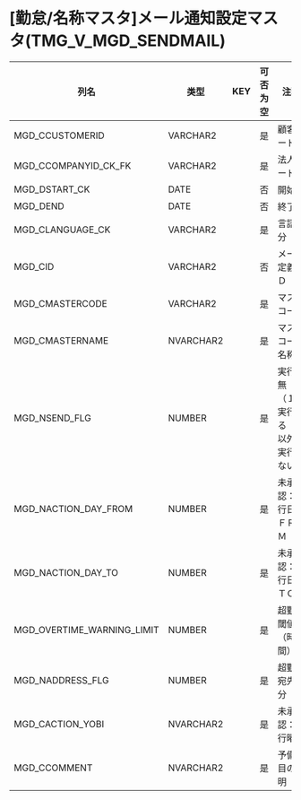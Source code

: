 # [勤怠/名称マスタ]メール通知設定マスタ(TMG_V_MGD_SENDMAIL)
| 列名   | 类型   | KEY  | 可否为空 | 注释   |
| ---- | ---- | ---- | ---- | ---- |
|MGD_CCUSTOMERID|VARCHAR2||是|顧客コード|
|MGD_CCOMPANYID_CK_FK|VARCHAR2||是|法人コード|
|MGD_DSTART_CK|DATE||否|開始日|
|MGD_DEND|DATE||否|終了日|
|MGD_CLANGUAGE_CK|VARCHAR2||是|言語区分|
|MGD_CID|VARCHAR2||否|メール定義ＩＤ|
|MGD_CMASTERCODE|VARCHAR2||是|マスタコード|
|MGD_CMASTERNAME|NVARCHAR2||是|マスタコード名称|
|MGD_NSEND_FLG|NUMBER||是|実行有無（１：実行する　1以外：実行しない）|
|MGD_NACTION_DAY_FROM|NUMBER||是|未承認：実行日付ＦＲＯＭ|
|MGD_NACTION_DAY_TO|NUMBER||是|未承認：実行日付ＴＯ|
|MGD_OVERTIME_WARNING_LIMIT|NUMBER||是|超勤：閾値（時間）|
|MGD_NADDRESS_FLG|NUMBER||是|超勤：宛先区分|
|MGD_CACTION_YOBI|NVARCHAR2||是|未承認：実行曜日|
|MGD_CCOMMENT|NVARCHAR2||是|予備項目の説明|
